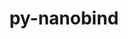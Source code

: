 ---
title: "py-nanobind"
layout: cache
categories: [package, develop]
meta: {"compilers": ["gcc@13.2.0"], "num_specs": 67, "num_specs_by_stack": {"ml-linux-x86_64-rocm": 67, "root": 67}, "oss": ["ubuntu24.04"], "platforms": ["linux"], "stacks": ["ml-linux-x86_64-rocm", "root"], "targets": ["x86_64_v3"], "versions": ["2.5.0", "2.6.1", "2.7.0", "2.8.0"]}
spec_details: [{"compiler": "gcc@13.2.0", "hash": "2i675noovs3thgag6zyvxjdwqfulsdkn", "os": "ubuntu24.04", "platform": "linux", "size": "-", "stacks": ["ml-linux-x86_64-rocm", "root"], "target": "x86_64_v3", "variants": ["build_system=python_pip", "commit=44ad9a9e5729abda24ef8dc9d76233d801e651e9"], "versions": ["2.7.0"]}, {"compiler": "gcc@13.2.0", "hash": "34euvg32eokirybfpojad3gtzxxptgxg", "os": "ubuntu24.04", "platform": "linux", "size": "-", "stacks": ["ml-linux-x86_64-rocm", "root"], "target": "x86_64_v3", "variants": ["build_system=python_pip", "commit=0e7aa61a75052034453cd2b906a79fe222792697"], "versions": ["2.8.0"]}, {"compiler": "gcc@13.2.0", "hash": "373h5dtxww3jiggqo2riwosidqc562yr", "os": "ubuntu24.04", "platform": "linux", "size": "-", "stacks": ["ml-linux-x86_64-rocm", "root"], "target": "x86_64_v3", "variants": ["build_system=python_pip", "commit=0e7aa61a75052034453cd2b906a79fe222792697"], "versions": ["2.8.0"]}, {"compiler": "gcc@13.2.0", "hash": "3dngozsikpuiq4benac56ib7v7hybnzu", "os": "ubuntu24.04", "platform": "linux", "size": "-", "stacks": ["ml-linux-x86_64-rocm", "root"], "target": "x86_64_v3", "variants": ["build_system=python_pip", "commit=44ad9a9e5729abda24ef8dc9d76233d801e651e9"], "versions": ["2.7.0"]}, {"compiler": "gcc@13.2.0", "hash": "5yjok57kbiv7coi2jwo74zdxkykvakku", "os": "ubuntu24.04", "platform": "linux", "size": "-", "stacks": ["ml-linux-x86_64-rocm", "root"], "target": "x86_64_v3", "variants": ["build_system=python_pip", "commit=0e7aa61a75052034453cd2b906a79fe222792697"], "versions": ["2.8.0"]}, {"compiler": "gcc@13.2.0", "hash": "63nvr44lbrqjq55vhnds4otpn2zpm7sv", "os": "ubuntu24.04", "platform": "linux", "size": "-", "stacks": ["ml-linux-x86_64-rocm", "root"], "target": "x86_64_v3", "variants": ["build_system=python_pip"], "versions": ["2.7.0"]}, {"compiler": "gcc@13.2.0", "hash": "66zzeqf4cekfyw4nmzakmt3525gm2mrr", "os": "ubuntu24.04", "platform": "linux", "size": "-", "stacks": ["ml-linux-x86_64-rocm", "root"], "target": "x86_64_v3", "variants": ["build_system=python_pip", "commit=0e7aa61a75052034453cd2b906a79fe222792697"], "versions": ["2.8.0"]}, {"compiler": "gcc@13.2.0", "hash": "6hxrlogxy25ndx2fytvxf6636ndojtg4", "os": "ubuntu24.04", "platform": "linux", "size": "-", "stacks": ["ml-linux-x86_64-rocm", "root"], "target": "x86_64_v3", "variants": ["build_system=python_pip", "commit=0e7aa61a75052034453cd2b906a79fe222792697"], "versions": ["2.8.0"]}, {"compiler": "gcc@13.2.0", "hash": "6z2uu6akcrtjv7zbzy2f7ripbgv2nwje", "os": "ubuntu24.04", "platform": "linux", "size": "-", "stacks": ["ml-linux-x86_64-rocm", "root"], "target": "x86_64_v3", "variants": ["build_system=python_pip", "commit=0e7aa61a75052034453cd2b906a79fe222792697"], "versions": ["2.8.0"]}, {"compiler": "gcc@13.2.0", "hash": "7chqxh4u5ylicoxqkbsuxvgljbrnbftj", "os": "ubuntu24.04", "platform": "linux", "size": "-", "stacks": ["ml-linux-x86_64-rocm", "root"], "target": "x86_64_v3", "variants": ["build_system=python_pip", "commit=0e7aa61a75052034453cd2b906a79fe222792697"], "versions": ["2.8.0"]}, {"compiler": "gcc@13.2.0", "hash": "7glq2ag3uxhwartlgmvqkw6kz7rw4uci", "os": "ubuntu24.04", "platform": "linux", "size": "-", "stacks": ["ml-linux-x86_64-rocm", "root"], "target": "x86_64_v3", "variants": ["build_system=python_pip", "commit=44ad9a9e5729abda24ef8dc9d76233d801e651e9"], "versions": ["2.7.0"]}, {"compiler": "gcc@13.2.0", "hash": "b2iswcfy6rumwbds6ajs35z2wzojplg3", "os": "ubuntu24.04", "platform": "linux", "size": "-", "stacks": ["ml-linux-x86_64-rocm", "root"], "target": "x86_64_v3", "variants": ["build_system=python_pip", "commit=44ad9a9e5729abda24ef8dc9d76233d801e651e9"], "versions": ["2.7.0"]}, {"compiler": "gcc@13.2.0", "hash": "bjjmw2jltsjvtphokukrnzidcm2tvo5d", "os": "ubuntu24.04", "platform": "linux", "size": "-", "stacks": ["ml-linux-x86_64-rocm", "root"], "target": "x86_64_v3", "variants": ["build_system=python_pip"], "versions": ["2.7.0"]}, {"compiler": "gcc@13.2.0", "hash": "chc3d5gcj43oug2hlrdn2xjxfmnsveza", "os": "ubuntu24.04", "platform": "linux", "size": "-", "stacks": ["ml-linux-x86_64-rocm", "root"], "target": "x86_64_v3", "variants": ["build_system=python_pip", "commit=44ad9a9e5729abda24ef8dc9d76233d801e651e9"], "versions": ["2.7.0"]}, {"compiler": "gcc@13.2.0", "hash": "d52hphkpcdqyych6c3elmuymsq6ck5cu", "os": "ubuntu24.04", "platform": "linux", "size": "-", "stacks": ["ml-linux-x86_64-rocm", "root"], "target": "x86_64_v3", "variants": ["build_system=python_pip"], "versions": ["2.5.0"]}, {"compiler": "gcc@13.2.0", "hash": "dimjixzly47c2wubu7ucmyfkmgbc4h4g", "os": "ubuntu24.04", "platform": "linux", "size": "-", "stacks": ["ml-linux-x86_64-rocm", "root"], "target": "x86_64_v3", "variants": ["build_system=python_pip", "commit=0e7aa61a75052034453cd2b906a79fe222792697"], "versions": ["2.8.0"]}, {"compiler": "gcc@13.2.0", "hash": "dqtve3sm4euwjaxzm76umuse4lm2oqiv", "os": "ubuntu24.04", "platform": "linux", "size": "-", "stacks": ["ml-linux-x86_64-rocm", "root"], "target": "x86_64_v3", "variants": ["build_system=python_pip", "commit=44ad9a9e5729abda24ef8dc9d76233d801e651e9"], "versions": ["2.7.0"]}, {"compiler": "gcc@13.2.0", "hash": "dtnqbf2q5y7wefkqzh5d7ecisqnwqe2i", "os": "ubuntu24.04", "platform": "linux", "size": "-", "stacks": ["ml-linux-x86_64-rocm", "root"], "target": "x86_64_v3", "variants": ["build_system=python_pip", "commit=44ad9a9e5729abda24ef8dc9d76233d801e651e9"], "versions": ["2.7.0"]}, {"compiler": "gcc@13.2.0", "hash": "ehb32ng5owcvytaa6nb5ecti2aoma3oa", "os": "ubuntu24.04", "platform": "linux", "size": "-", "stacks": ["ml-linux-x86_64-rocm", "root"], "target": "x86_64_v3", "variants": ["build_system=python_pip"], "versions": ["2.6.1"]}, {"compiler": "gcc@13.2.0", "hash": "enqjebkbiwomludcf2awopcksgrbu5ki", "os": "ubuntu24.04", "platform": "linux", "size": "-", "stacks": ["ml-linux-x86_64-rocm", "root"], "target": "x86_64_v3", "variants": ["build_system=python_pip", "commit=0e7aa61a75052034453cd2b906a79fe222792697"], "versions": ["2.8.0"]}, {"compiler": "gcc@13.2.0", "hash": "fjwemhcxvlm45rt5e3guf2mtunbswwh5", "os": "ubuntu24.04", "platform": "linux", "size": "-", "stacks": ["ml-linux-x86_64-rocm", "root"], "target": "x86_64_v3", "variants": ["build_system=python_pip"], "versions": ["2.7.0"]}, {"compiler": "gcc@13.2.0", "hash": "gitb7i6jptjxtdg7ivhgoev72fu32ul3", "os": "ubuntu24.04", "platform": "linux", "size": "-", "stacks": ["ml-linux-x86_64-rocm", "root"], "target": "x86_64_v3", "variants": ["build_system=python_pip", "commit=0e7aa61a75052034453cd2b906a79fe222792697"], "versions": ["2.8.0"]}, {"compiler": "gcc@13.2.0", "hash": "grbs63as3qq3xr6wr4qkg4hjauh737dg", "os": "ubuntu24.04", "platform": "linux", "size": "-", "stacks": ["ml-linux-x86_64-rocm", "root"], "target": "x86_64_v3", "variants": ["build_system=python_pip"], "versions": ["2.7.0"]}, {"compiler": "gcc@13.2.0", "hash": "h5gv4ankjjclbvttru75p4am5cl3un7e", "os": "ubuntu24.04", "platform": "linux", "size": "-", "stacks": ["ml-linux-x86_64-rocm", "root"], "target": "x86_64_v3", "variants": ["build_system=python_pip", "commit=0e7aa61a75052034453cd2b906a79fe222792697"], "versions": ["2.8.0"]}, {"compiler": "gcc@13.2.0", "hash": "ho25nv5cqoiiwjdpvefh7t3dm46zdezf", "os": "ubuntu24.04", "platform": "linux", "size": "-", "stacks": ["ml-linux-x86_64-rocm", "root"], "target": "x86_64_v3", "variants": ["build_system=python_pip", "commit=0e7aa61a75052034453cd2b906a79fe222792697"], "versions": ["2.8.0"]}, {"compiler": "gcc@13.2.0", "hash": "i3oafxvqny7nejofqqefyawnewgyjkzo", "os": "ubuntu24.04", "platform": "linux", "size": "-", "stacks": ["ml-linux-x86_64-rocm", "root"], "target": "x86_64_v3", "variants": ["build_system=python_pip"], "versions": ["2.6.1"]}, {"compiler": "gcc@13.2.0", "hash": "ixtpc7brormgkvfzm5dv64zgov5snwh7", "os": "ubuntu24.04", "platform": "linux", "size": "-", "stacks": ["ml-linux-x86_64-rocm", "root"], "target": "x86_64_v3", "variants": ["build_system=python_pip", "commit=0e7aa61a75052034453cd2b906a79fe222792697"], "versions": ["2.8.0"]}, {"compiler": "gcc@13.2.0", "hash": "j3rcbwcwkgafotqd2falj3uczdxqey27", "os": "ubuntu24.04", "platform": "linux", "size": "-", "stacks": ["ml-linux-x86_64-rocm", "root"], "target": "x86_64_v3", "variants": ["build_system=python_pip", "commit=44ad9a9e5729abda24ef8dc9d76233d801e651e9"], "versions": ["2.7.0"]}, {"compiler": "gcc@13.2.0", "hash": "jlkm3ulweatonqdfs3vd2rc6bbkxj6fn", "os": "ubuntu24.04", "platform": "linux", "size": "-", "stacks": ["ml-linux-x86_64-rocm", "root"], "target": "x86_64_v3", "variants": ["build_system=python_pip", "commit=44ad9a9e5729abda24ef8dc9d76233d801e651e9"], "versions": ["2.7.0"]}, {"compiler": "gcc@13.2.0", "hash": "jnzudndbw3juxfjmwxc3krzxcvfvopgy", "os": "ubuntu24.04", "platform": "linux", "size": "-", "stacks": ["ml-linux-x86_64-rocm", "root"], "target": "x86_64_v3", "variants": ["build_system=python_pip", "commit=0e7aa61a75052034453cd2b906a79fe222792697"], "versions": ["2.8.0"]}, {"compiler": "gcc@13.2.0", "hash": "kruj2mbvfb53c35pi44rpladhno6pxza", "os": "ubuntu24.04", "platform": "linux", "size": "-", "stacks": ["ml-linux-x86_64-rocm", "root"], "target": "x86_64_v3", "variants": ["build_system=python_pip"], "versions": ["2.7.0"]}, {"compiler": "gcc@13.2.0", "hash": "kuntltyx3svuqagoexcqfwdej44xutr6", "os": "ubuntu24.04", "platform": "linux", "size": "-", "stacks": ["ml-linux-x86_64-rocm", "root"], "target": "x86_64_v3", "variants": ["build_system=python_pip", "commit=44ad9a9e5729abda24ef8dc9d76233d801e651e9"], "versions": ["2.7.0"]}, {"compiler": "gcc@13.2.0", "hash": "l3l2tjbslxylm72cnlaolxrzrz4r2roi", "os": "ubuntu24.04", "platform": "linux", "size": "-", "stacks": ["ml-linux-x86_64-rocm", "root"], "target": "x86_64_v3", "variants": ["build_system=python_pip", "commit=0e7aa61a75052034453cd2b906a79fe222792697"], "versions": ["2.8.0"]}, {"compiler": "gcc@13.2.0", "hash": "ljz4vonfqiizig63eq7tli63cgoakcge", "os": "ubuntu24.04", "platform": "linux", "size": "-", "stacks": ["ml-linux-x86_64-rocm", "root"], "target": "x86_64_v3", "variants": ["build_system=python_pip"], "versions": ["2.7.0"]}, {"compiler": "gcc@13.2.0", "hash": "m4lr7wzspxbm3wm2omavq5vaalu5g5qw", "os": "ubuntu24.04", "platform": "linux", "size": "-", "stacks": ["ml-linux-x86_64-rocm", "root"], "target": "x86_64_v3", "variants": ["build_system=python_pip", "commit=44ad9a9e5729abda24ef8dc9d76233d801e651e9"], "versions": ["2.7.0"]}, {"compiler": "gcc@13.2.0", "hash": "mmlyozbg3r5zuf3fnpzxpvlgi5yngs5w", "os": "ubuntu24.04", "platform": "linux", "size": "-", "stacks": ["ml-linux-x86_64-rocm", "root"], "target": "x86_64_v3", "variants": ["build_system=python_pip"], "versions": ["2.7.0"]}, {"compiler": "gcc@13.2.0", "hash": "mtnakw5nmisvsocudsuqbqhgugz44hxn", "os": "ubuntu24.04", "platform": "linux", "size": "-", "stacks": ["ml-linux-x86_64-rocm", "root"], "target": "x86_64_v3", "variants": ["build_system=python_pip", "commit=0e7aa61a75052034453cd2b906a79fe222792697"], "versions": ["2.8.0"]}, {"compiler": "gcc@13.2.0", "hash": "mzcc3czsiv6ih37qe4mi675ao34fjepi", "os": "ubuntu24.04", "platform": "linux", "size": "-", "stacks": ["ml-linux-x86_64-rocm", "root"], "target": "x86_64_v3", "variants": ["build_system=python_pip"], "versions": ["2.7.0"]}, {"compiler": "gcc@13.2.0", "hash": "nhczagqkuo5ifzo47kq47b7nkiqx3fmp", "os": "ubuntu24.04", "platform": "linux", "size": "-", "stacks": ["ml-linux-x86_64-rocm", "root"], "target": "x86_64_v3", "variants": ["build_system=python_pip"], "versions": ["2.5.0"]}, {"compiler": "gcc@13.2.0", "hash": "nmemuqpdkagnfm72nzxz3jl3s2apbuih", "os": "ubuntu24.04", "platform": "linux", "size": "-", "stacks": ["ml-linux-x86_64-rocm", "root"], "target": "x86_64_v3", "variants": ["build_system=python_pip"], "versions": ["2.5.0"]}, {"compiler": "gcc@13.2.0", "hash": "novl7wbube6jorawzq54hmlu7k5mc37j", "os": "ubuntu24.04", "platform": "linux", "size": "-", "stacks": ["ml-linux-x86_64-rocm", "root"], "target": "x86_64_v3", "variants": ["build_system=python_pip"], "versions": ["2.7.0"]}, {"compiler": "gcc@13.2.0", "hash": "obxgwq4i6geu5i2pyeejqbevcupvcies", "os": "ubuntu24.04", "platform": "linux", "size": "-", "stacks": ["ml-linux-x86_64-rocm", "root"], "target": "x86_64_v3", "variants": ["build_system=python_pip"], "versions": ["2.7.0"]}, {"compiler": "gcc@13.2.0", "hash": "odypnuvw7hd4hrjf65flam7jikhxsrch", "os": "ubuntu24.04", "platform": "linux", "size": "-", "stacks": ["ml-linux-x86_64-rocm", "root"], "target": "x86_64_v3", "variants": ["build_system=python_pip", "commit=0e7aa61a75052034453cd2b906a79fe222792697"], "versions": ["2.8.0"]}, {"compiler": "gcc@13.2.0", "hash": "ohf57g3hvou4gpsfcrw5amnupwyqgxt7", "os": "ubuntu24.04", "platform": "linux", "size": "-", "stacks": ["ml-linux-x86_64-rocm", "root"], "target": "x86_64_v3", "variants": ["build_system=python_pip", "commit=0e7aa61a75052034453cd2b906a79fe222792697"], "versions": ["2.8.0"]}, {"compiler": "gcc@13.2.0", "hash": "olp5zcv2wwmgw3atqfk62fbb2rkljcxt", "os": "ubuntu24.04", "platform": "linux", "size": "-", "stacks": ["ml-linux-x86_64-rocm", "root"], "target": "x86_64_v3", "variants": ["build_system=python_pip"], "versions": ["2.7.0"]}, {"compiler": "gcc@13.2.0", "hash": "pjiwu226i2qur72vdyjnpien5ac5kud4", "os": "ubuntu24.04", "platform": "linux", "size": "-", "stacks": ["ml-linux-x86_64-rocm", "root"], "target": "x86_64_v3", "variants": ["build_system=python_pip"], "versions": ["2.7.0"]}, {"compiler": "gcc@13.2.0", "hash": "pylxhcqggddwkdy5swmnxkwnccddaxdo", "os": "ubuntu24.04", "platform": "linux", "size": "-", "stacks": ["ml-linux-x86_64-rocm", "root"], "target": "x86_64_v3", "variants": ["build_system=python_pip"], "versions": ["2.5.0"]}, {"compiler": "gcc@13.2.0", "hash": "qp5witrx6xi7kgqe7meizxhawfm25khs", "os": "ubuntu24.04", "platform": "linux", "size": "-", "stacks": ["ml-linux-x86_64-rocm", "root"], "target": "x86_64_v3", "variants": ["build_system=python_pip"], "versions": ["2.5.0"]}, {"compiler": "gcc@13.2.0", "hash": "rpakmfthz4a6lj2tts6vmqbz4ohswqae", "os": "ubuntu24.04", "platform": "linux", "size": "-", "stacks": ["ml-linux-x86_64-rocm", "root"], "target": "x86_64_v3", "variants": ["build_system=python_pip", "commit=0e7aa61a75052034453cd2b906a79fe222792697"], "versions": ["2.8.0"]}, {"compiler": "gcc@13.2.0", "hash": "s2rnsxitrljdti2q2265gt6bvhnfljo5", "os": "ubuntu24.04", "platform": "linux", "size": "-", "stacks": ["ml-linux-x86_64-rocm", "root"], "target": "x86_64_v3", "variants": ["build_system=python_pip", "commit=0e7aa61a75052034453cd2b906a79fe222792697"], "versions": ["2.8.0"]}, {"compiler": "gcc@13.2.0", "hash": "siktfslz2aouhnrd5wy7vhqasbj3dal2", "os": "ubuntu24.04", "platform": "linux", "size": "-", "stacks": ["ml-linux-x86_64-rocm", "root"], "target": "x86_64_v3", "variants": ["build_system=python_pip", "commit=0e7aa61a75052034453cd2b906a79fe222792697"], "versions": ["2.8.0"]}, {"compiler": "gcc@13.2.0", "hash": "t2vgtafcp5khd3wxe3e4gdobb525e5iw", "os": "ubuntu24.04", "platform": "linux", "size": "-", "stacks": ["ml-linux-x86_64-rocm", "root"], "target": "x86_64_v3", "variants": ["build_system=python_pip", "commit=0e7aa61a75052034453cd2b906a79fe222792697"], "versions": ["2.8.0"]}, {"compiler": "gcc@13.2.0", "hash": "t33qeywlxfkwcxd53lj6oei7jupejj44", "os": "ubuntu24.04", "platform": "linux", "size": "-", "stacks": ["ml-linux-x86_64-rocm", "root"], "target": "x86_64_v3", "variants": ["build_system=python_pip", "commit=44ad9a9e5729abda24ef8dc9d76233d801e651e9"], "versions": ["2.7.0"]}, {"compiler": "gcc@13.2.0", "hash": "tdp3l7ga37z6guuzkbedhceio22wzmb7", "os": "ubuntu24.04", "platform": "linux", "size": "-", "stacks": ["ml-linux-x86_64-rocm", "root"], "target": "x86_64_v3", "variants": ["build_system=python_pip"], "versions": ["2.6.1"]}, {"compiler": "gcc@13.2.0", "hash": "tuz4egutomq7umqynzdrh56utcy7llrn", "os": "ubuntu24.04", "platform": "linux", "size": "-", "stacks": ["ml-linux-x86_64-rocm", "root"], "target": "x86_64_v3", "variants": ["build_system=python_pip"], "versions": ["2.7.0"]}, {"compiler": "gcc@13.2.0", "hash": "ujrdrhas6xwtv7i3guvd6bocw3mn2awl", "os": "ubuntu24.04", "platform": "linux", "size": "-", "stacks": ["ml-linux-x86_64-rocm", "root"], "target": "x86_64_v3", "variants": ["build_system=python_pip", "commit=0e7aa61a75052034453cd2b906a79fe222792697"], "versions": ["2.8.0"]}, {"compiler": "gcc@13.2.0", "hash": "vcfx5culoacq35itjjfp4roh6y7yffau", "os": "ubuntu24.04", "platform": "linux", "size": "-", "stacks": ["ml-linux-x86_64-rocm", "root"], "target": "x86_64_v3", "variants": ["build_system=python_pip", "commit=44ad9a9e5729abda24ef8dc9d76233d801e651e9"], "versions": ["2.7.0"]}, {"compiler": "gcc@13.2.0", "hash": "vfioqz2k6wgmoja2lmd5cvircy5dcmwx", "os": "ubuntu24.04", "platform": "linux", "size": "-", "stacks": ["ml-linux-x86_64-rocm", "root"], "target": "x86_64_v3", "variants": ["build_system=python_pip", "commit=0e7aa61a75052034453cd2b906a79fe222792697"], "versions": ["2.8.0"]}, {"compiler": "gcc@13.2.0", "hash": "vq5np7izyhzufrvvjchygvukqfjjzcyq", "os": "ubuntu24.04", "platform": "linux", "size": "-", "stacks": ["ml-linux-x86_64-rocm", "root"], "target": "x86_64_v3", "variants": ["build_system=python_pip", "commit=0e7aa61a75052034453cd2b906a79fe222792697"], "versions": ["2.8.0"]}, {"compiler": "gcc@13.2.0", "hash": "vxqydycbdn2eii32dfh5kijaxi27lwbc", "os": "ubuntu24.04", "platform": "linux", "size": "-", "stacks": ["ml-linux-x86_64-rocm", "root"], "target": "x86_64_v3", "variants": ["build_system=python_pip", "commit=0e7aa61a75052034453cd2b906a79fe222792697"], "versions": ["2.8.0"]}, {"compiler": "gcc@13.2.0", "hash": "wzhllvq6uen57xdqzfyjuvjpzw2d7ky2", "os": "ubuntu24.04", "platform": "linux", "size": "-", "stacks": ["ml-linux-x86_64-rocm", "root"], "target": "x86_64_v3", "variants": ["build_system=python_pip"], "versions": ["2.7.0"]}, {"compiler": "gcc@13.2.0", "hash": "x3gk5bl726xygb7fct7i6fvxswyxhhpg", "os": "ubuntu24.04", "platform": "linux", "size": "-", "stacks": ["ml-linux-x86_64-rocm", "root"], "target": "x86_64_v3", "variants": ["build_system=python_pip"], "versions": ["2.7.0"]}, {"compiler": "gcc@13.2.0", "hash": "y467vufbjsihq2rluslphhzd2s4oxjba", "os": "ubuntu24.04", "platform": "linux", "size": "-", "stacks": ["ml-linux-x86_64-rocm", "root"], "target": "x86_64_v3", "variants": ["build_system=python_pip", "commit=44ad9a9e5729abda24ef8dc9d76233d801e651e9"], "versions": ["2.7.0"]}, {"compiler": "gcc@13.2.0", "hash": "zlucxpoms3rrwxzr2xjxipai66xdzurz", "os": "ubuntu24.04", "platform": "linux", "size": "-", "stacks": ["ml-linux-x86_64-rocm", "root"], "target": "x86_64_v3", "variants": ["build_system=python_pip", "commit=44ad9a9e5729abda24ef8dc9d76233d801e651e9"], "versions": ["2.7.0"]}, {"compiler": "gcc@13.2.0", "hash": "zofq7v5dorz3u2tjwerhs4bg3qenema2", "os": "ubuntu24.04", "platform": "linux", "size": "-", "stacks": ["ml-linux-x86_64-rocm", "root"], "target": "x86_64_v3", "variants": ["build_system=python_pip", "commit=44ad9a9e5729abda24ef8dc9d76233d801e651e9"], "versions": ["2.7.0"]}, {"compiler": "gcc@13.2.0", "hash": "zpqwpqpotnsaads6bsingpiu3xfyfvjl", "os": "ubuntu24.04", "platform": "linux", "size": "-", "stacks": ["ml-linux-x86_64-rocm", "root"], "target": "x86_64_v3", "variants": ["build_system=python_pip"], "versions": ["2.6.1"]}, {"compiler": "gcc@13.2.0", "hash": "zxbbn5iff5vimsizgamt36zcgsxfqg67", "os": "ubuntu24.04", "platform": "linux", "size": "-", "stacks": ["ml-linux-x86_64-rocm", "root"], "target": "x86_64_v3", "variants": ["build_system=python_pip", "commit=0e7aa61a75052034453cd2b906a79fe222792697"], "versions": ["2.8.0"]}]
---
